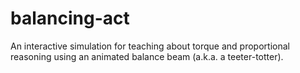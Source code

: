 balancing-act
=============

An interactive simulation for teaching about torque and proportional reasoning using an animated balance beam (a.k.a. a teeter-totter).
